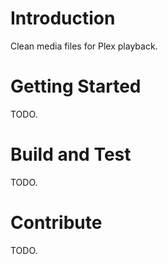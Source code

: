 # Introduction
Clean media files for Plex playback. 

# Getting Started
TODO.

# Build and Test
TODO. 

# Contribute
TODO.
